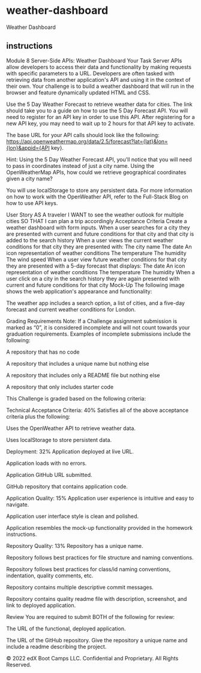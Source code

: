 # weather-dashboard
Weather Dashboard



## instructions

Module 8 Server-Side APIs: Weather Dashboard
Your Task
Server APIs allow developers to access their data and functionality by making requests with specific parameters to a URL. Developers are often tasked with retrieving data from another application's API and using it in the context of their own. Your challenge is to build a weather dashboard that will run in the browser and feature dynamically updated HTML and CSS.

Use the 5 Day Weather Forecast to retrieve weather data for cities. The link should take you to a guide on how to use the 5 Day Forecast API. You will need to register for an API key in order to use this API. After registering for a new API key, you may need to wait up to 2 hours for that API key to activate.

The base URL for your API calls should look like the following: https://api.openweathermap.org/data/2.5/forecast?lat={lat}&lon={lon}&appid={API key}.

Hint: Using the 5 Day Weather Forecast API, you'll notice that you will need to pass in coordinates instead of just a city name. Using the OpenWeatherMap APIs, how could we retrieve geographical coordinates given a city name?

You will use localStorage to store any persistent data. For more information on how to work with the OpenWeather API, refer to the Full-Stack Blog on how to use API keys.

User Story
AS A traveler
I WANT to see the weather outlook for multiple cities
SO THAT I can plan a trip accordingly
Acceptance Criteria
Create a weather dashboard with form inputs.
When a user searches for a city they are presented with current and future conditions for that city and that city is added to the search history
When a user views the current weather conditions for that city they are presented with:
The city name
The date
An icon representation of weather conditions
The temperature
The humidity
The wind speed
When a user view future weather conditions for that city they are presented with a 5-day forecast that displays:
The date
An icon representation of weather conditions
The temperature
The humidity
When a user click on a city in the search history they are again presented with current and future conditions for that city
Mock-Up
The following image shows the web application's appearance and functionality:

The weather app includes a search option, a list of cities, and a five-day forecast and current weather conditions for London.

Grading Requirements
Note: If a Challenge assignment submission is marked as “0”, it is considered incomplete and will not count towards your graduation requirements. Examples of incomplete submissions include the following:

A repository that has no code

A repository that includes a unique name but nothing else

A repository that includes only a README file but nothing else

A repository that only includes starter code

This Challenge is graded based on the following criteria:

Technical Acceptance Criteria: 40%
Satisfies all of the above acceptance criteria plus the following:

Uses the OpenWeather API to retrieve weather data.

Uses localStorage to store persistent data.

Deployment: 32%
Application deployed at live URL.

Application loads with no errors.

Application GitHub URL submitted.

GitHub repository that contains application code.

Application Quality: 15%
Application user experience is intuitive and easy to navigate.

Application user interface style is clean and polished.

Application resembles the mock-up functionality provided in the homework instructions.

Repository Quality: 13%
Repository has a unique name.

Repository follows best practices for file structure and naming conventions.

Repository follows best practices for class/id naming conventions, indentation, quality comments, etc.

Repository contains multiple descriptive commit messages.

Repository contains quality readme file with description, screenshot, and link to deployed application.

Review
You are required to submit BOTH of the following for review:

The URL of the functional, deployed application.

The URL of the GitHub repository. Give the repository a unique name and include a readme describing the project.

© 2022 edX Boot Camps LLC. Confidential and Proprietary. All Rights Reserved.